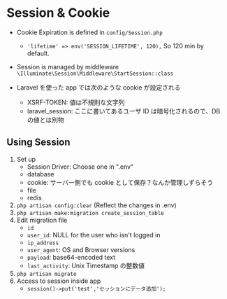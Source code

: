 # Session & Cookie <a name="session"></a>

- Cookie Expiration is defined in `config/Session.php`
  - `'lifetime' => env('SESSION_LIFETIME', 120),` So 120 min by default.
- Session is managed by middleware `\Illuminate\Session\Middleware\StartSession::class`

- Laravel を使った app では次のような cookie が設定される
  - XSRF-TOKEN: 値は不規則な文字列
  - laravel_session: ここに書いてあるユーザ ID は暗号化されるので、DB の値とは別物

## Using Session

1. Set up
   - Session Driver: Choose one in ".env"
   - database
   - cookie: サーバー側でも cookie として保存？なんか管理しずらそう
   - file
   - redis
1. `php artisan config:clear` (Reflect the changes in .env)
1. `php artisan make:migration create_session_table`
1. Edit migration file
   - `id`
   - `user_id`: NULL for the user who isn't logged in
   - `ip_address`
   - `user_agent`: OS and Browser versions
   - `payload`: base64-encoded text
   - `last_activity`: Unix Timestamp の整数値
1. `php artisan migrate`
1. Access to session inside app
   - `session()->put('test','セッションにデータ追加');`
